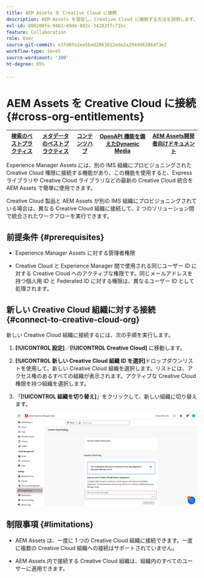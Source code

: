 ```yaml
---
title: AEM Assets を Creative Cloud に接続
description: AEM Assets を設定し、Creative Cloud に接続する方法を説明します。別の IMS 組織にプロビジョニングされた Creative Cloud 権限に接続して、Express ライブラリや Creative Cloud ライブラリなどの最新の Creative Cloud 統合を AEM Assets で簡単に使用できます。
exl-id: 880200fe-94b3-49de-802c-34283f7c71bc
feature: Collaboration
role: User
source-git-commit: e3fd0fe2ee5bad2863812ede2a294dd63864f3e2
workflow-type: tm+mt
source-wordcount: '300'
ht-degree: 95%

---
```


# AEM Assets を Creative Cloud に接続  {#cross-org-entitlements}

| [ 検索のベストプラクティス ](/help/assets/search-best-practices.md) | [ メタデータのベストプラクティス ](/help/assets/metadata-best-practices.md) | [コンテンツハブ](/help/assets/product-overview.md) | [OpenAPI 機能を備えたDynamic Media](/help/assets/dynamic-media-open-apis-overview.md) | [AEM Assets開発者向けドキュメント ](https://developer.adobe.com/experience-cloud/experience-manager-apis/) |
| ------------- | --------------------------- |---------|----|-----|

Experience Manager Assets には、別の IMS 組織にプロビジョニングされた Creative Cloud 権限に接続する機能があり、この機能を使用すると、Express ライブラリや Creative Cloud ライブラリなどの最新の Creative Cloud 統合を AEM Assets で簡単に使用できます。

Creative Cloud 製品と AEM Assets が別の IMS 組織にプロビジョニングされている場合は、異なる Creative Cloud 組織に接続して、2 つのソリューション間で統合されたワークフローを実行できます。

## 前提条件 {#prerequisites}

* Experience Manager Assets に対する管理者権限

* Creative Cloud と Experience Manager 間で使用される同じユーザー ID に対する Creative Cloud へのアクティブな権限です。同じメールアドレスを持つ個人用 ID と Federated ID に対する権限は、異なるユーザー ID として処理されます。

## 新しい Creative Cloud 組織に対する接続 {#connect-to-creative-cloud-org}

新しい Creative Cloud 組織に接続するには、次の手順を実行します。

1. **[!UICONTROL 設定]**／**[!UICONTROL Creative Cloud]** に移動します。

1. **[!UICONTROL 新しい Creative Cloud 組織 ID を選択]**&#x200B;ドロップダウンリストを使用して、新しい Creative Cloud 組織を選択します。リストには、アクセス権のあるすべての組織が表示されます。アクティブな Creative Cloud 権限を持つ組織を選択します。

1. 「**[!UICONTROL 組織を切り替え]**」をクリックして、新しい組織に切り替えます。

   ![組織をまたいだ権限](assets/cross-org-entitlements.png)

## 制限事項 {#limitations}

* AEM Assets は、一度に 1 つの Creative Cloud 組織に接続できます。一度に複数の Creative Cloud 組織への接続はサポートされていません。

* AEM Assets 内で接続する Creative Cloud 組織は、組織内のすべてのユーザーに適用できます。
